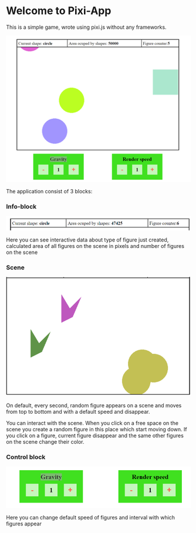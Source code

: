 # Welcome to Pixi-App

This is a simple game, wrote using pixi.js without any frameworks.

![](./screenshots/general-view.png)

The application consist of 3 blocks:

### Info-block
![](./screenshots/info-view.png)

Here you can see interactive data about  type of figure just created, calculated area of all figures on the scene in pixels and number of figures on the scene 

### Scene

![](./screenshots/sceen-view.png)

On default, every second, random figure appears on a scene and moves from top to bottom and with a default speed and disappear. 

You can interact with the scene. When you click on a free space on the scene you create a random figure in this place which start moving down. If you click on a figure, current figure disappear and the same other figures on the scene change their color.

### Control block

![](./screenshots/control-view.png)

Here you can change default speed of figures and interval with which figures appear